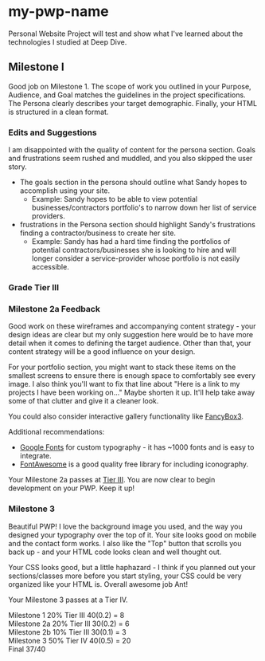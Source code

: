# my-pwp-name
Personal Website Project will test and show what I've learned about the technologies I studied at Deep Dive.

## Milestone I 
  Good job on Milestone 1. The scope of work you outlined in your Purpose, Audience, and Goal matches the guidelines in the project specifications. The Persona clearly describes your target demographic. Finally, your HTML is structured in a clean format.
### Edits and Suggestions
  I am disappointed with the quality of content for the persona section. Goals and frustrations seem rushed and muddled, and you also skipped the user story.
* The goals section in the persona should outline what Sandy hopes to accomplish using your site.
  * Example: Sandy hopes to be able to view potential businesses/contractors portfolio's to narrow down her list of service providers.
* frustrations in the Persona section should highlight Sandy's frustrations finding a contractor/business to create her site.
  * Example: Sandy has had a hard time finding the portfolios of potential contractors/businesses she is looking to hire and will longer consider a service-provider whose portfolio is not easily accessible.

### Grade Tier III


### Milestone 2a Feedback
Good work on these wireframes and accompanying content strategy - your design ideas are clear but my only suggestion here would be to have more detail when it comes to defining the target audience. Other than that, your content strategy will be a good influence on your design.

For your portfolio section, you might want to stack these items on the smallest screens to ensure there is enough space to comfortably see every image. I also think you'll want to fix that line about "Here is a link to my projects I have been working on..." Maybe shorten it up. It'll help take away some of that clutter and give it a cleaner look.

You could also consider interactive gallery functionality like [FancyBox3](http://fancyapps.com/fancybox/3/).

Additional recommendations:
- [Google Fonts](https://fonts.google.com/) for custom typography - it has ~1000 fonts and is easy to integrate.
- [FontAwesome](https://fontawesome.com/) is a good quality free library for including iconography.

Your Milestone 2a passes at [Tier III](https://bootcamp-coders.cnm.edu/projects/personal/rubric/). You are now clear to begin development on your PWP. Keep it up!

### Milestone 3
Beautiful PWP! I love the background image you used, and the way you designed your typography over the top of it. Your site looks good on mobile and the contact form works. I also like the "Top" button that scrolls you back up - and your HTML code looks clean and well thought out. 

Your CSS looks good, but a little haphazard - I think if you planned out your sections/classes more before you start styling, your CSS could be very organized like your HTML is. Overall awesome job Ant!

Your Milestone 3 passes at a Tier IV.

Milestone 1 20% Tier III 40(0.2) = 8\
Milestone 2a 20% Tier III 30(0.2) = 6\
Milestone 2b 10% Tier III 30(0.1) = 3\
Milestone 3 50% Tier IV 40(0.5) = 20\
Final 37/40
